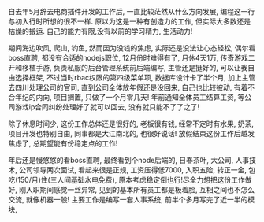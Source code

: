 自去年5月辞去电商插件开发的工作后, 一直比较茫然从什么方向发展, 编程这一行与初入行时所想的很不一样. 原以为这是一种有创造力的工作, 但实际大多数还是枯燥的搬运. 自己的能力有限,没有以前的学习精力, 生活动力!

期间海边吹风, 爬山, 钓鱼, 然而因为没钱的焦虑, 实际还是没法让心态轻松, 偶尔看boss直聘, 都没有合适的nodejs职位, 12月份时难得有了, 月休4天1万, 传奇游戏二开和移植手游, 负责私服的后台管理系统前后端编写, 主管还是挺好的, 可以让我自由选择框架, 不过当时rbac权限的第四级菜单项, 数据库设计卡了半个月, 加上主管去四川处理公司的官司, 直到公司全体放年假还是没回来,  自己也比较被动, 有着不合年纪的内向, 项目搁置, 只做了一个月零几天! 年前通知全体员工结算工资, 等公司游戏ip合同纠纷处理好了就可以回去, 没有就只能不了了之了! 

除了休息时间少, 这份工作总体还是很好的, 老板很有钱, 经常不定时有水果, 奶茶, 项目开发也特别自由, 同事都是大江南北的, 也很好说话!  放假结束这份工作后越发焦虑了, 总期望能有份稳定点的工作!

年后还是慢悠悠的看boss直聘, 最终看到个node后端的, 日春茶叶, 大公司, 人事技术, 公司领导两次面试, 看起来很是正规, 工资压得低7000, 入职五险, 转正一金, 包吃(150/月)住(三人间基础水电免费), 原本考虑稳定倒也行!尽全力想把这份工作做好, 刚入职期间感觉一丝异常, 见到的基本所有员工都是板着脸, 互相之间也不怎么交流, 就像机器一般! 主要工作是编写一套人事系统, 前半个多月写完了近一半的模块, 